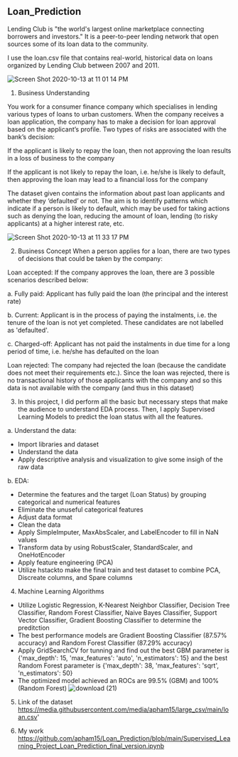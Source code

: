 ## **Loan_Prediction**

Lending Club is "the world's largest online marketplace connecting borrowers and investors." It is a peer-to-peer lending network that open sources some of its loan data to the community.

I use the loan.csv file that contains real-world, historical data on loans organized by Lending Club between 2007 and 2011.

![Screen Shot 2020-10-13 at 11 01 14 PM](https://user-images.githubusercontent.com/63126292/95942130-01280980-0da8-11eb-88a8-cfa750120469.png)

1. Business Understanding

You work for a consumer finance company which specialises in lending various types of loans to urban customers. When the company receives a loan application, the company has to make a decision for loan approval based on the applicant’s profile. Two types of risks are associated with the bank’s decision:

If the applicant is likely to repay the loan, then not approving the loan results in a loss of business to the company

If the applicant is not likely to repay the loan, i.e. he/she is likely to default, then approving the loan may lead to a financial loss for the company

The dataset given contains the information about past loan applicants and whether they ‘defaulted’ or not. The aim is to identify patterns which indicate if a person is likely to default, which may be used for taking actions such as denying the loan, reducing the amount of loan, lending (to risky applicants) at a higher interest rate, etc.

![Screen Shot 2020-10-13 at 11 33 17 PM](https://user-images.githubusercontent.com/63126292/95943851-89101280-0dac-11eb-85c6-39e7db5ef5b4.png)

2. Business Concept
When a person applies for a loan, there are two types of decisions that could be taken by the company:

Loan accepted: If the company approves the loan, there are 3 possible scenarios described below:

a. Fully paid: Applicant has fully paid the loan (the principal and the interest rate)

b. Current: Applicant is in the process of paying the instalments, i.e. the tenure of the loan is not yet completed. These candidates are not labelled as 'defaulted'.

c. Charged-off: Applicant has not paid the instalments in due time for a long period of time, i.e. he/she has defaulted on the loan

Loan rejected: The company had rejected the loan (because the candidate does not meet their requirements etc.). Since the loan was rejected, there is no transactional history of those applicants with the company and so this data is not available with the company (and thus in this dataset)

3. In this project, I did perform all the basic but necessary steps that make the audience to understand EDA process. Then, I apply Supervised Learning Models to predict the loan status with all the features.

a. Understand the data:

* Import libraries and dataset
* Understand the data
* Apply descriptive analysis and visualization to give some insigh of the raw data

b. EDA:

* Determine the features and the target (Loan Status) by grouping categorical and numerical features
* Eliminate the unuseful categorical features
* Adjust data format
* Clean the data 
* Apply SimpleImputer, MaxAbsScaler, and LabelEncoder to fill in NaN values
* Transform data by using RobustScaler, StandardScaler, and OneHotEncoder
* Apply feature engineering (PCA)
* Utilize hstackto make the final train and test dataset to combine PCA, Discreate columns, and Spare columns

4. Machine Learning Algorithms
* Utilize Logistic Regression, K-Nearest Neighbor Classifier, Decision Tree Classifier, Random Forest Classifier, Naive Bayes Classifier, Support Vector Classifier, Gradient Boosting Classifier to determine the preditction
* The best performance models are Gradient Boosting Classifier (87.57% accuracy) and Random Forest Classifier (87.29% accuracy)
* Apply GridSearchCV for tunning and find out the best GBM parameter is {'max_depth': 15, 'max_features': 'auto', 'n_estimators': 15} and the best Random Forest parameter is {'max_depth': 38, 'max_features': 'sqrt', 'n_estimators': 50}
* The optimized model achieved an ROCs are 99.5% (GBM) and 100% (Random Forest)
![download (21)](https://user-images.githubusercontent.com/63126292/97232670-93b6a880-17ab-11eb-8888-c68c20ca49f9.png)


5. Link of the dataset 
https://media.githubusercontent.com/media/apham15/large_csv/main/loan.csv'

6. My work
https://github.com/apham15/Loan_Prediction/blob/main/Supervised_Learning_Project_Loan_Prediction_final_version.ipynb
